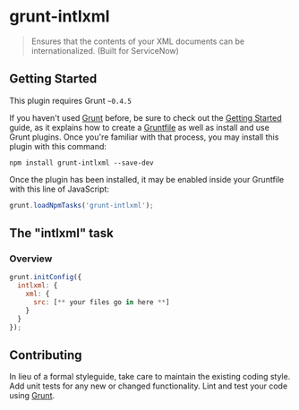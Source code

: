 # grunt-intlxml

> Ensures that the contents of your XML documents can be internationalized. (Built for ServiceNow)

## Getting Started
This plugin requires Grunt `~0.4.5`

If you haven't used [Grunt](http://gruntjs.com/) before, be sure to check out the [Getting Started](http://gruntjs.com/getting-started) guide, as it explains how to create a [Gruntfile](http://gruntjs.com/sample-gruntfile) as well as install and use Grunt plugins. Once you're familiar with that process, you may install this plugin with this command:

```shell
npm install grunt-intlxml --save-dev
```

Once the plugin has been installed, it may be enabled inside your Gruntfile with this line of JavaScript:

```js
grunt.loadNpmTasks('grunt-intlxml');
```

## The "intlxml" task

### Overview

```js
grunt.initConfig({
  intlxml: {
    xml: {
      src: [** your files go in here **]
    }
  }
});
```

## Contributing
In lieu of a formal styleguide, take care to maintain the existing coding style. Add unit tests for any new or changed functionality. Lint and test your code using [Grunt](http://gruntjs.com/).
